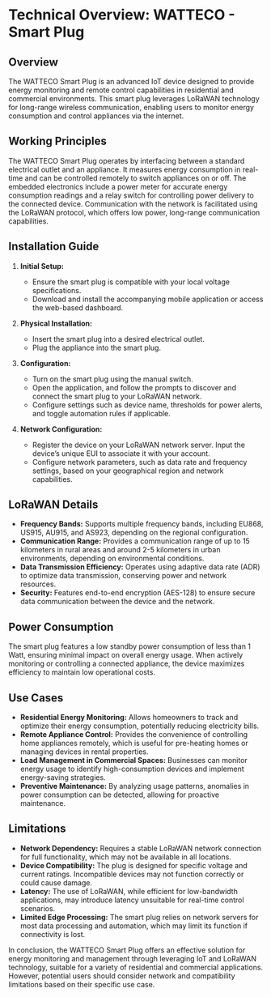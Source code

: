 # Technical Overview: WATTECO - Smart Plug

## Overview
The WATTECO Smart Plug is an advanced IoT device designed to provide energy monitoring and remote control capabilities in residential and commercial environments. This smart plug leverages LoRaWAN technology for long-range wireless communication, enabling users to monitor energy consumption and control appliances via the internet.

## Working Principles
The WATTECO Smart Plug operates by interfacing between a standard electrical outlet and an appliance. It measures energy consumption in real-time and can be controlled remotely to switch appliances on or off. The embedded electronics include a power meter for accurate energy consumption readings and a relay switch for controlling power delivery to the connected device. Communication with the network is facilitated using the LoRaWAN protocol, which offers low power, long-range communication capabilities.

## Installation Guide
1. **Initial Setup:**
   - Ensure the smart plug is compatible with your local voltage specifications.
   - Download and install the accompanying mobile application or access the web-based dashboard.

2. **Physical Installation:**
   - Insert the smart plug into a desired electrical outlet.
   - Plug the appliance into the smart plug.

3. **Configuration:**
   - Turn on the smart plug using the manual switch.
   - Open the application, and follow the prompts to discover and connect the smart plug to your LoRaWAN network.
   - Configure settings such as device name, thresholds for power alerts, and toggle automation rules if applicable.

4. **Network Configuration:**
   - Register the device on your LoRaWAN network server. Input the device’s unique EUI to associate it with your account.
   - Configure network parameters, such as data rate and frequency settings, based on your geographical region and network capabilities.

## LoRaWAN Details
- **Frequency Bands:** Supports multiple frequency bands, including EU868, US915, AU915, and AS923, depending on the regional configuration.
- **Communication Range:** Provides a communication range of up to 15 kilometers in rural areas and around 2-5 kilometers in urban environments, depending on environmental conditions.
- **Data Transmission Efficiency:** Operates using adaptive data rate (ADR) to optimize data transmission, conserving power and network resources.
- **Security:** Features end-to-end encryption (AES-128) to ensure secure data communication between the device and the network.

## Power Consumption
The smart plug features a low standby power consumption of less than 1 Watt, ensuring minimal impact on overall energy usage. When actively monitoring or controlling a connected appliance, the device maximizes efficiency to maintain low operational costs.

## Use Cases
- **Residential Energy Monitoring:** Allows homeowners to track and optimize their energy consumption, potentially reducing electricity bills.
- **Remote Appliance Control:** Provides the convenience of controlling home appliances remotely, which is useful for pre-heating homes or managing devices in rental properties.
- **Load Management in Commercial Spaces:** Businesses can monitor energy usage to identify high-consumption devices and implement energy-saving strategies.
- **Preventive Maintenance:** By analyzing usage patterns, anomalies in power consumption can be detected, allowing for proactive maintenance.

## Limitations
- **Network Dependency:** Requires a stable LoRaWAN network connection for full functionality, which may not be available in all locations.
- **Device Compatibility:** The plug is designed for specific voltage and current ratings. Incompatible devices may not function correctly or could cause damage.
- **Latency:** The use of LoRaWAN, while efficient for low-bandwidth applications, may introduce latency unsuitable for real-time control scenarios.
- **Limited Edge Processing:** The smart plug relies on network servers for most data processing and automation, which may limit its function if connectivity is lost.

In conclusion, the WATTECO Smart Plug offers an effective solution for energy monitoring and management through leveraging IoT and LoRaWAN technology, suitable for a variety of residential and commercial applications. However, potential users should consider network and compatibility limitations based on their specific use case.